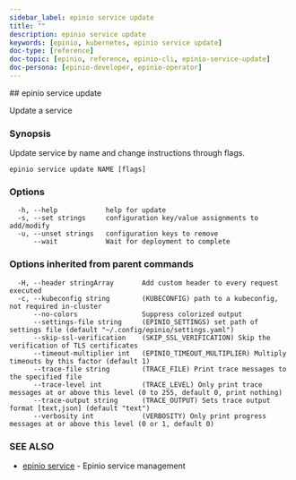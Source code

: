 ```yaml
---
sidebar_label: epinio service update
title: ""
description: epinio service update
keywords: [epinio, kubernetes, epinio service update]
doc-type: [reference]
doc-topic: [epinio, reference, epinio-cli, epinio-service-update]
doc-persona: [epinio-developer, epinio-operator]
---
```


<head>
  <link rel="canonical" href="https://docs.epinio.io/references/commands/cli/service/epinio_service_update"/>
</head>
## epinio service update

Update a service

### Synopsis

Update service by name and change instructions through flags.

```
epinio service update NAME [flags]
```

### Options

```
  -h, --help            help for update
  -s, --set strings     configuration key/value assignments to add/modify
  -u, --unset strings   configuration keys to remove
      --wait            Wait for deployment to complete
```

### Options inherited from parent commands

```
  -H, --header stringArray       Add custom header to every request executed
  -c, --kubeconfig string        (KUBECONFIG) path to a kubeconfig, not required in-cluster
      --no-colors                Suppress colorized output
      --settings-file string     (EPINIO_SETTINGS) set path of settings file (default "~/.config/epinio/settings.yaml")
      --skip-ssl-verification    (SKIP_SSL_VERIFICATION) Skip the verification of TLS certificates
      --timeout-multiplier int   (EPINIO_TIMEOUT_MULTIPLIER) Multiply timeouts by this factor (default 1)
      --trace-file string        (TRACE_FILE) Print trace messages to the specified file
      --trace-level int          (TRACE_LEVEL) Only print trace messages at or above this level (0 to 255, default 0, print nothing)
      --trace-output string      (TRACE_OUTPUT) Sets trace output format [text,json] (default "text")
      --verbosity int            (VERBOSITY) Only print progress messages at or above this level (0 or 1, default 0)
```

### SEE ALSO

* [epinio service](./epinio_service.md)	 - Epinio service management

